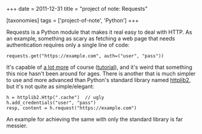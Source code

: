 +++
date = 2011-12-31
title = "project of note: Requests"

[taxonomies]
tags = ['project-of-note', 'Python']
+++

Requests is a Python module that makes it real easy to deal with HTTP.
As an example, something as scary as fetching a web page that needs
authentication requires only a single line of code:

``` {.sourceCode .python}
requests.get("https://example.com", auth=("user", "pass"))
```

It\'s capable of [a lot more] of course ([tutorial]), and it\'s weird
that something this nice hasn\'t been around for ages. There is another
that is much simpler to use and more advanced than Python\'s standard
library named [httplib2], but it\'s not quite as simple/elegant:

``` {.sourceCode .python}
h = httplib2.Http(".cache")  // ugly
h.add_credentials("user", "pass")
resp, content = h.request("https://example.com")
```

An example for achieving the same with only the standard library is far
messier.

  [a lot more]: http://docs.python-requests.org/en/latest/index.html#feature-support
  [tutorial]: http://docs.python-requests.org/en/latest/user/quickstart/
  [httplib2]: http://code.google.com/p/httplib2/
